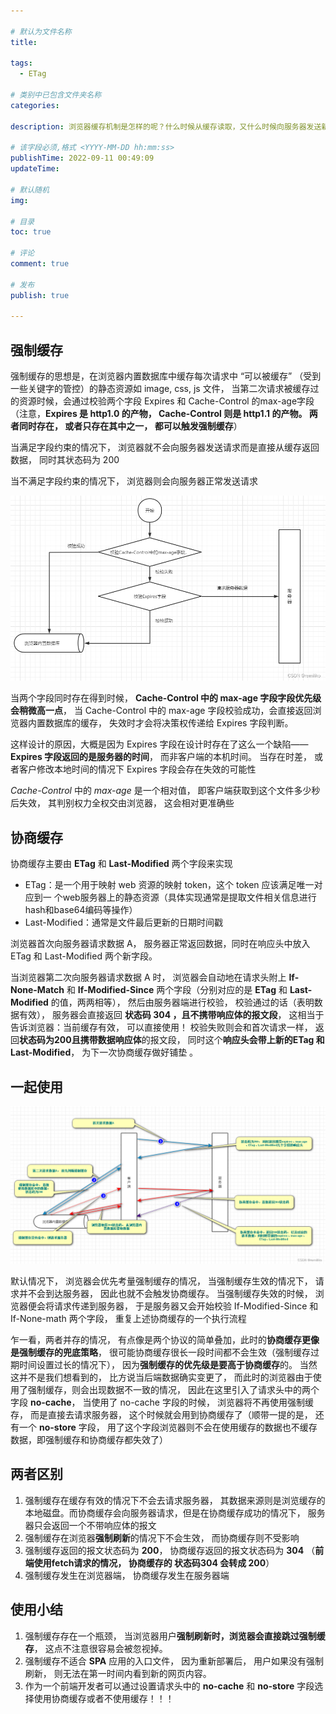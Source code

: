 ```yaml
---

# 默认为文件名称
title: 

tags:
  - ETag

# 类别中已包含文件夹名称
categories:

description: 浏览器缓存机制是怎样的呢？什么时候从缓存读取，又什么时候向服务器发送新的请求？

# 该字段必须,格式 <YYYY-MM-DD hh:mm:ss>
publishTime: 2022-09-11 00:49:09
updateTime:
 
# 默认随机
img: 

# 目录
toc: true

# 评论
comment: true

# 发布
publish: true

---
```


## 强制缓存

强制缓存的思想是，在浏览器内置数据库中缓存每次请求中 “可以被缓存” （受到一些关键字的管控）的静态资源如 image, css, js 文件， 当第二次请求被缓存过的资源时候，会通过校验两个字段 Expires 和 Cache-Control 的max-age字段（注意，**Expires 是 http1.0 的产物， Cache-Control 则是 http1.1 的产物。 两者同时存在， 或者只存在其中之一， 都可以触发强制缓存**）

当满足字段约束的情况下， 浏览器就不会向服务器发送请求而是直接从缓存返回数据， 同时其状态码为 200

当不满足字段约束的情况下， 浏览器则会向服务器正常发送请求

![img](./imgs/00083af5858e47e4b70c567da342ffd2.png)



当两个字段同时存在得到时候， **Cache-Control 中的 max-age 字段字段优先级会稍微高一点**， 当 Cache-Control 中的 max-age 字段校验成功，会直接返回浏览器内置数据库的缓存， 失效时才会将决策权传递给 Expires 字段判断。

这样设计的原因，大概是因为 Expires 字段在设计时存在了这么一个缺陷—— **Expires 字段返回的是服务器的时间**， 而非客户端的本机时间。 当存在时差， 或者客户修改本地时间的情况下 Expires 字段会存在失效的可能性

*Cache-Control* 中的 *max-age* 是一个相对值， 即客户端获取到这个文件多少秒后失效， 其判别权力全权交由浏览器， 这会相对更准确些



## 协商缓存

协商缓存主要由 **ETag** 和 **Last-Modified** 两个字段来实现

- ETag：是一个用于映射 web 资源的映射 token，这个 token 应该满足唯一对应到一 个web服务器上的静态资源（具体实现通常是提取文件相关信息进行hash和base64编码等操作）
- Last-Modified：通常是文件最后更新的日期时间戳



浏览器首次向服务器请求数据 A， 服务器正常返回数据，同时在响应头中放入 ETag 和 Last-Modified 两个新字段。

当浏览器第二次向服务器请求数据 A 时， 浏览器会自动地在请求头附上 **If-None-Match** 和 **If-Modified-Since** 两个字段（分别对应的是 **ETag** 和 **Last-Modified** 的值，两两相等）， 然后由服务器端进行校验， 校验通过的话（表明数据有效）， 服务器会直接返回 **状态码 304 ，且不携带响应体的报文段**， 这相当于告诉浏览器：当前缓存有效， 可以直接使用！ 校验失败则会和首次请求一样， 返回**状态码为200且携带数据响应体**的报文段， 同时这个**响应头会带上新的ETag 和Last-Modified**， 为下一次协商缓存做好铺垫 。

## 一起使用

![img](./imgs/39423509330b49a6aba7d40b7e23e7e8.png)



  默认情况下， 浏览器会优先考量强制缓存的情况， 当强制缓存生效的情况下， 请求并不会到达服务器， 因此也就不会触发协商缓存。 当强制缓存失效的时候， 浏览器便会将请求传递到服务器， 于是服务器又会开始校验 If-Modified-Since 和 If-None-math 两个字段， 重复上述协商缓存的一个执行流程

乍一看，两者并存的情况， 有点像是两个协议的简单叠加，此时的**协商缓存更像是强制缓存的兜底策略**， 很可能协商缓存很长一段时间都不会生效（强制缓存过期时间设置过长的情况下）， 因为**强制缓存的优先级是要高于协商缓存**的。 当然这并不是我们想看到的， 比方说当后端数据确实变更了， 而此时的浏览器由于使用了强制缓存，则会出现数据不一致的情况， 因此在这里引入了请求头中的两个字段 **no-cache**， 当使用了 no-cache 字段的时候， 浏览器将不再使用强制缓存， 而是直接去请求服务器， 这个时候就会用到协商缓存了（顺带一提的是， 还有一个 **no-store** 字段， 用了这个字段浏览器则不会在使用缓存的数据也不缓存数据，即强制缓存和协商缓存都失效了）



## 两者区别

1. 强制缓存在缓存有效的情况下不会去请求服务器， 其数据来源则是浏览缓存的本地磁盘。而协商缓存会向服务器请求，但是在协商缓存成功的情况下， 服务器只会返回一个不带响应体的报文
2. 强制缓存在浏览器**强制刷新**的情况下不会生效， 而协商缓存则不受影响
3. 强制缓存返回的报文状态码为 **200**， 协商缓存返回的报文状态码为 **304** （**前端使用fetch请求的情况， 协商缓存的 状态码304 会转成 200**）
4. 强制缓存发生在浏览器端， 协商缓存发生在服务器端



## 使用小结

1. 强制缓存存在一个瓶颈， 当浏览器用户**强制刷新时，浏览器会直接跳过强制缓存**， 这点不注意很容易会被忽视掉。
2. 强制缓存不适合 **SPA** 应用的入口文件， 因为重新部署后， 用户如果没有强制刷新， 则无法在第一时间内看到新的网页内容。
3. 作为一个前端开发者可以通过设置请求头中的 **no-cache** 和 **no-store** 字段选择使用协商缓存或者不使用缓存！！！















